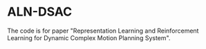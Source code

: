 # ALN-DSAC
The code is for paper "Representation Learning and Reinforcement Learning for Dynamic Complex Motion Planning System".
